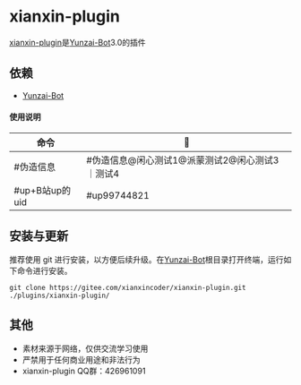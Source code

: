 # xianxin-plugin

[xianxin-plugin](https://gitee.com/xianxincoder/xianxin-plugin)是[Yunzai-Bot](https://gitee.com/Le-niao/Yunzai-Bot)3.0的插件

## 依赖

- [Yunzai-Bot](https://gitee.com/Le-niao/Yunzai-Bot)

#### 使用说明


| 命令 | 🌰 |
| --- | --- |
| #伪造信息 | #伪造信息@闲心测试1@派蒙测试2@闲心测试3｜测试4
| #up+B站up的uid | #up99744821 |



## 安装与更新

推荐使用 git 进行安装，以方便后续升级。在[Yunzai-Bot](https://gitee.com/Le-niao/Yunzai-Bot)根目录打开终端，运行如下命令进行安装。

```base
git clone https://gitee.com/xianxincoder/xianxin-plugin.git ./plugins/xianxin-plugin/
```

## 其他
- 素材来源于网络，仅供交流学习使用
- 严禁用于任何商业用途和非法行为
- xianxin-plugin QQ群：426961091
